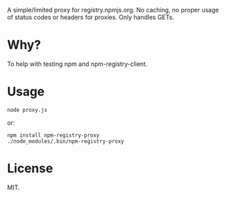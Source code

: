 A simple/limited proxy for registry.npmjs.org. No caching, no proper usage of
status codes or headers for proxies. Only handles GETs.

# Why?

To help with testing npm and npm-registry-client.

# Usage

    node proxy.js

or:

    npm install npm-registry-proxy
    ./node_modules/.bin/npm-registry-proxy

# License

MIT.
